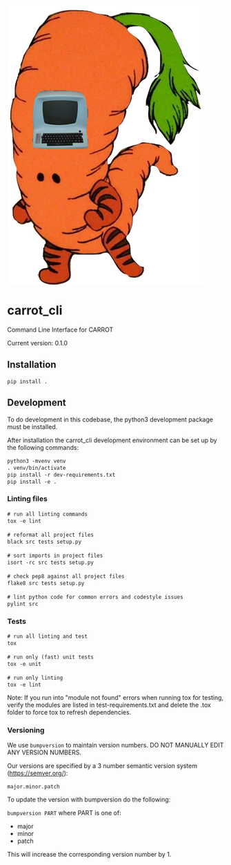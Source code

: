 ![CARROT CLI](https://github.com/broadinstitute/carrot_cli/blob/master/logo.png?raw=true)
# carrot\_cli
Command Line Interface for CARROT

Current version: 0.1.0

## Installation

    pip install .

## Development

To do development in this codebase, the python3 development package must
be installed.

After installation the carrot\_cli development environment can be set up by
the following commands:

    python3 -mvenv venv
    . venv/bin/activate
    pip install -r dev-requirements.txt
    pip install -e .

### Linting files

    # run all linting commands
    tox -e lint

    # reformat all project files
    black src tests setup.py

    # sort imports in project files
    isort -rc src tests setup.py

    # check pep8 against all project files
    flake8 src tests setup.py

    # lint python code for common errors and codestyle issues
    pylint src

### Tests

    # run all linting and test
    tox

    # run only (fast) unit tests
    tox -e unit

    # run only linting
    tox -e lint

Note: If you run into "module not found" errors when running tox for testing, verify the modules are listed in test-requirements.txt and delete the .tox folder to force tox to refresh dependencies.

### Versioning

We use `bumpversion` to maintain version numbers.
DO NOT MANUALLY EDIT ANY VERSION NUMBERS.

Our versions are specified by a 3 number semantic version system (https://semver.org/):

	major.minor.patch

To update the version with bumpversion do the following:

`bumpversion PART` where PART is one of:
- major
- minor
- patch

This will increase the corresponding version number by 1.
